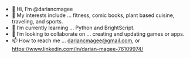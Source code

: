 - 👋 Hi, I’m @dariancmagee
- 👀 My interests include ... fitness, comic books, plant based cuisine, traveling, and sports.
- 🌱 I’m currently learning ... Python and BrightScript.
- 💞️ I’m looking to collaborate on ... creating and updating games or apps.
- 📫 How to reach me ... dariancmagee@gmail.com, or https://www.linkedin.com/in/darian-magee-76109974/

<!---
dariancmagee/dariancmagee is a ✨ special ✨ repository because its `README.md` (this file) appears on your GitHub profile.
You can click the Preview link to take a look at your changes.
--->

